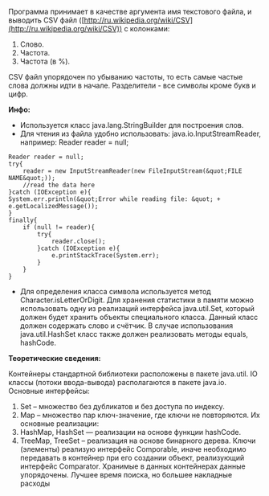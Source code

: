 Программа принимает в качестве аргумента имя текстового файла, и выводить CSV файл ([http://ru.wikipedia.org/wiki/CSV](http://ru.wikipedia.org/wiki/CSV)) с колонками:
1. Слово.
2. Частота.
3. Частота (в %).

CSV файл упорядочен по убыванию частоты, то есть самые частые слова
должны идти в начале. Разделители -  все символы кроме букв и цифр.

**Инфо:**
-  Используется класс java.lang.StringBuilder для построения слов.
-  Для чтения из файла удобно использовать: java.io.InputStreamReader, например:
	Reader reader = null;
```
Reader reader = null;
try{
	reader = new InputStreamReader(new FileInputStream(&quot;FILE NAME&quot;));
	//read the data here
}catch (IOException e){
System.err.println(&quot;Error while reading file: &quot; + e.getLocalizedMessage());
}
finally{
	if (null != reader){
		try{
			reader.close();
		}catch (IOException e){
			e.printStackTrace(System.err);
		}
	}
}
```
-  Для определения класса символа используется метод Character.isLetterOrDigit. Для
хранения статистики в памяти можно использовать одну из реализаций интерфейса
java.util.Set, который должен будет хранить объекты специального класса. Данный
класс должен содержать слово и счётчик. В случае использования java.util.HashSet
класс также должен реализовать методы equals, hashCode.

**Теоретические сведения:**

Контейнеры стандартной библиотеки расположены в пакете java.util. IO классы (потоки
ввода-вывода) располагаются в пакете java.io.
Основные интерфейсы:
1. Set – множество без дубликатов и без доступа по индексу.
2. Map – множество пар ключ-значение, где ключи не повторяются.
Их основные реализации:
3. HashMap, HashSet — реализации на основе функции hashCode.
4. TreeMap, TreeSet – реализация на основе бинарного дерева. Ключи (элементы)
реализую интерфейс Comporable, иначе необходимо передавать в
контейнер при его создании объект, реализующий интерфейс Comparator.
Хранимые в данных контейнерах данные упорядочены. Лучшее время поиска, но
большее накладные расходы
